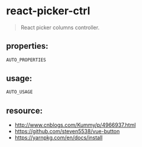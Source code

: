 # react-picker-ctrl
> React picker columns controller.


## properties:
```javascript
AUTO_PROPERTIES
```

## usage:
```jsx
AUTO_USAGE
```



## resource:
+ http://www.cnblogs.com/Kummy/p/4966937.html
+ https://github.com/steven5538/vue-button
+ https://yarnpkg.com/en/docs/install


